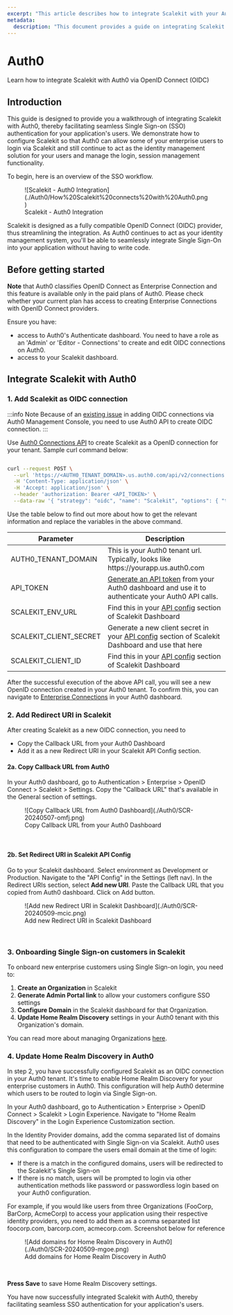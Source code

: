 ```yaml
---
excerpt: "This article describes how to integrate Scalekit with your Auth0 implementation"
metadata: 
  description: "This document provides a guide on integrating Scalekit with Auth0 applications for seamless Single Sign-on Authentication. It includes steps on configuring Scalekit as an OpenID Connect provider in your Auth0 tenant."
---
```

# Auth0

<Subtitle>Learn how to integrate Scalekit with Auth0 via OpenID Connect (OIDC)</Subtitle>

## Introduction

This guide is designed to provide you a walkthrough of integrating Scalekit with Auth0, thereby facilitating seamless Single Sign-on (SSO) authentication for your application's users. We demonstrate how to configure Scalekit so that Auth0 can allow  some of your enterprise users to login via Scalekit and still continue to act as the identity management solution for your users and manage the login, session management functionality.

To begin, here is an overview of the SSO workflow.

<figure>![Scalekit - Auth0 Integration](./Auth0/How%20Scalekit%20connects%20with%20Auth0.png)
<figcaption>Scalekit - Auth0 Integration</figcaption></figure>

Scalekit is designed as a fully compatible OpenID Connect (OIDC) provider, thus streamlining the integration. As Auth0 continues to act as your identity management system, you'll be able to seamlessly integrate Single Sign-On into your application without having to write code.

## Before getting started

**Note** that Auth0 classifies OpenID Connect as Enterprise Connection and this feature is available only in the paid plans of Auth0. Please check whether your current plan has access to creating Enterprise Connections with OpenID Connect providers.

Ensure you have:

- access to Auth0's Authenticate dashboard. You need to have a role as an 'Admin' or 'Editor - Connections' to create and edit OIDC connections on Auth0.
- access to your Scalekit dashboard.

## Integrate Scalekit with Auth0

### 1. Add Scalekit as OIDC connection

:::info Note
Because of an [existing issue](https://community.auth0.com/t/creating-an-oidc-connection-fails-with-options-issuer-is-required-error/128189) in adding OIDC connections via Auth0 Management Console, you need to use Auth0 API to create OIDC connection.
:::

Use [Auth0 Connections API](https://auth0.com/docs/api/management/v2/connections/post-connections) to create Scalekit as a OpenID connection for your tenant. Sample curl command below:

```bash showLineNumbers

curl --request POST \
  --url 'https://<AUTH0_TENANT_DOMAIN>.us.auth0.com/api/v2/connections' \
  -H 'Content-Type: application/json' \
  -H 'Accept: application/json' \
  --header 'authorization: Bearer <API_TOKEN>' \
  --data-raw '{ "strategy": "oidc", "name": "Scalekit", "options": { "type": "back_channel", "discovery_url": "<SCALEKIT_ENV_URL>/.well-known/openid-configuration", "client_secret" : "<SCALEKIT_CLIENT_SECRET>", "client_id" : "<SCALEKIT_CLIENT_ID>",  "scopes": "openid profile" } }'

```

Use the table below to find out more about how to get the relevant information and replace the variables in the above command.

|Parameter|Description|
|---|---|
|AUTH0_TENANT_DOMAIN|This is your Auth0 tenant url. Typically, looks like https:<nolink />//yourapp.us.auth0.com|
|API_TOKEN|[Generate an API token](https://auth0.com/docs/secure/tokens/access-tokens/management-api-access-tokens) from your Auth0 dashboard and use it to authenticate your Auth0 API calls.|
|SCALEKIT_ENV_URL|Find this in your [API config](https://app.scalekit.com) section of Scalekit Dashboard|
|SCALEKIT_CLIENT_SECRET|Generate a new client secret in your [API config](https://app.scalekit.com) section of Scalekit Dashboard and use that here|
|SCALEKIT_CLIENT_ID|Find this in your [API config](https://app.scalekit.com) section of Scalekit Dashboard|

After the successful execution of the above API call, you will see a new OpenID connection created in your Auth0 tenant. To confirm this, you can navigate to [Enterprise Connections](https://auth0.com/docs/authenticate/enterprise-connections#view-enterprise-connections) in your Auth0 dashboard.

### 2. Add Redirect URI in Scalekit

After creating Scalekit as a new OIDC connection, you need to

- Copy the Callback URL from your Auth0 Dashboard
- Add it as a new Redirect URI in your Scalekit API Config section.

#### 2a. Copy Callback URL from Auth0

In your Auth0 dashboard, go to Authentication > Enterprise > OpenID Connect > Scalekit > Settings.
Copy the "Callback URL" that's available in the General section of settings.

<figure>![Copy Callback URL from Auth0 Dashboard](./Auth0/SCR-20240507-omfj.png)
<figcaption>Copy Callback URL from your Auth0 Dashboard</figcaption></figure>

<br />

#### 2b. Set Redirect URI in Scalekit API Config

Go to your Scalekit dashboard. Select environment as Development or Production. Navigate to the "API Config" in the Settings (left nav). In the Redirect URIs section, select **Add new URI**. Paste the Callback URL that you copied from Auth0 dashboard. Click on Add button.

<figure>![Add new Redirect URI in Scalekit Dashboard](./Auth0/SCR-20240509-mcic.png)
<figcaption>Add new Redirect URI in Scalekit Dashboard</figcaption></figure>

<br />

### 3. Onboarding Single Sign-on customers in Scalekit

To onboard new enterprise customers using Single Sign-on login, you need to:

1. **Create an Organization** in Scalekit
2. **Generate Admin Portal link** to allow your customers configure SSO settings
3. **Configure Domain** in the Scalekit dashboard for that Organization.
4. **Update Home Realm Discovery** settings in your Auth0 tenant with this Organization's domain.

You can read more about managing Organizations [here](/docs/manage-scalekit/organization.md).

### 4. Update Home Realm Discovery in Auth0

In step 2, you have successfully configured Scalekit as an OIDC connection in your Auth0 tenant. It's time to enable Home Realm Discovery for your enterprise customers in Auth0. This configuration will help Auth0 determine which users to be routed to login via Single Sign-on.

In your Auth0 dashboard, go to Authentication > Enterprise > OpenID Connect > Scalekit > Login Experience.
Navigate to "Home Realm Discovery" in the Login Experience Customization section.

In the Identity Provider domains, add the comma separated list of domains that need to be authenticated with Single Sign-on via Scalekit. Auth0 uses this configuration to compare the users email domain at the time of login:

- If there is a match in the configured domains, users will be redirected to the Scalekit's Single Sign-on
- If there is no match, users will be prompted to login via other authentication methods like password or passwordless login based on your Auth0 configuration.

For example, if you would like users from three Organizations (FooCorp, BarCorp, AcmeCorp) to access your application using their respective identity providers, you need to add them as a comma separated list foocorp.com, barcorp.com, acmecorp.com. Screenshot below for reference

<figure>![Add domains for Home Realm Discovery in Auth0](./Auth0/SCR-20240509-mgoe.png)
<figcaption>Add domains for Home Realm Discovery in Auth0</figcaption></figure>

<br />

**Press Save** to save Home Realm Discovery settings.

You have now successfully integrated Scalekit with Auth0, thereby facilitating seamless SSO authentication for your application's users.

